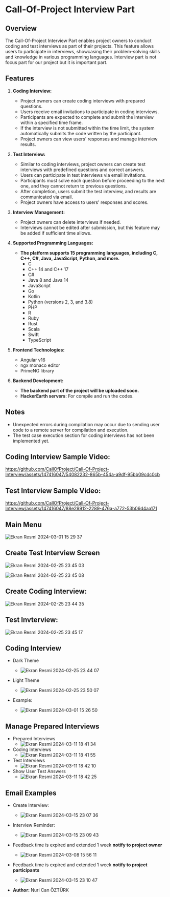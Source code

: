 # Call-Of-Project Interview Part

## Overview

The Call-Of-Project Interview Part enables project owners to conduct coding and test interviews as part of their projects. This feature allows users to participate in interviews, showcasing their problem-solving skills and knowledge in various programming languages. Interview part is not focus part for our project but it is important part.

## Features

1. **Coding Interview:**
   - Project owners can create coding interviews with prepared questions.
   - Users receive email invitations to participate in coding interviews.
   - Participants are expected to complete and submit the interview within a specified time frame.
   - If the interview is not submitted within the time limit, the system automatically submits the code written by the participant.
   - Project owners can view users' responses and manage interview results.

2. **Test Interview:**
   - Similar to coding interviews, project owners can create test interviews with predefined questions and correct answers.
   - Users can participate in test interviews via email invitations.
   - Participants must solve each question before proceeding to the next one, and they cannot return to previous questions.
   - After completion, users submit the test interview, and results are communicated via email.
   - Project owners have access to users' responses and scores.

3. **Interview Management:**
   - Project owners can delete interviews if needed.
   - Interviews cannot be edited after submission, but this feature may be added if sufficient time allows.

4. **Supported Programming Languages:**
   - **The platform supports 15 programming languages, including C, C++, C#, Java, JavaScript, Python, and more.**
     - C
     - C++ 14 and C++ 17
     - C#
     - Java 8 and Java 14
     - JavaScript
     - Go
     - Kotlin
     - Python (versions 2, 3, and 3.8)
     - PHP
     - R
     - Ruby
     - Rust
     - Scala
     - Swift
     - TypeScript

5. **Frontend Technologies:**
   - Angular v16
   - ngx monaco editor
   - PrimeNG library

6. **Backend Development:**
   - **The backend part of the project will be uploaded soon.**
   - **HackerEarth servers**: For compile and run the codes.

## Notes

- Unexpected errors during compilation may occur due to sending user code to a remote server for compilation and execution.
- The test case execution section for coding interviews has not been implemented yet.

## Coding Interview Sample Video:
https://github.com/CallOfProject/Call-Of-Project-Interview/assets/147416047/54082232-865b-454a-a9df-95bb09cdc0cb

## Test Interview Sample Video:
https://github.com/CallOfProject/Call-Of-Project-Interview/assets/147416047/88e29912-2289-476a-a772-53b06d4aa171


## Main Menu
![Ekran Resmi 2024-03-01 15 29 37](https://github.com/CallOfProject/Call-Of-Project-Interview/assets/62218588/8e41c77c-0d0b-4aec-9c8c-7ce307aa09ea)


## Create Test Interview Screen
![Ekran Resmi 2024-02-25 23 45 03](https://github.com/CallOfProject/Call-Of-Project-Interview/assets/62218588/4c2b89d6-0431-4253-94b0-115a38b05bac)

![Ekran Resmi 2024-02-25 23 45 08](https://github.com/CallOfProject/Call-Of-Project-Interview/assets/62218588/475e128c-2a85-4f5c-b1a2-acf0b5c63057)

## Create Coding Interview:
![Ekran Resmi 2024-02-25 23 44 35](https://github.com/CallOfProject/Call-Of-Project-Interview/assets/62218588/5a1b7199-eac6-472c-83af-798456a4e688)

## Test Invterview:
![Ekran Resmi 2024-02-25 23 45 17](https://github.com/CallOfProject/Call-Of-Project-Interview/assets/62218588/7aab5fde-0cec-487b-8b91-f967ab0703a5)


## Coding Interview
- Dark Theme
  - ![Ekran Resmi 2024-02-25 23 44 07](https://github.com/CallOfProject/Call-Of-Project-Interview/assets/62218588/f710e725-156b-4a44-a8c2-0c5b86fdc402)
- Light Theme
  - ![Ekran Resmi 2024-02-25 23 50 07](https://github.com/CallOfProject/Call-Of-Project-Interview/assets/62218588/76411960-614d-43f0-9e34-2c1f4630d333)

- Example:
  - ![Ekran Resmi 2024-03-01 15 26 50](https://github.com/CallOfProject/Call-Of-Project-Interview/assets/62218588/e808e398-ce15-4008-97b0-644fad76002d)


 ## Manage Prepared Interviews
   - Prepared Interviews
     - ![Ekran Resmi 2024-03-11 18 41 34](https://github.com/CallOfProject/Call-Of-Project-Interview/assets/62218588/66b26ddb-44c9-4523-9be7-b5ccc51917d3)
   - Coding Interviews
     - ![Ekran Resmi 2024-03-11 18 41 55](https://github.com/CallOfProject/Call-Of-Project-Interview/assets/62218588/23c593fa-afdc-4320-9b44-c9b3bb4bc47e)
   - Test Interviews
     -  ![Ekran Resmi 2024-03-11 18 42 10](https://github.com/CallOfProject/Call-Of-Project-Interview/assets/62218588/94c21726-9e77-4d44-b41b-cf3974a46516)
   - Show User Test Answers
     - ![Ekran Resmi 2024-03-11 18 42 25](https://github.com/CallOfProject/Call-Of-Project-Interview/assets/62218588/0083745a-d3db-4f99-ac8d-49f8cb92f4bf)
    
## Email Examples
   - Create Interview:
     - ![Ekran Resmi 2024-03-15 23 07 36](https://github.com/CallOfProject/Call-Of-Project-Interview/assets/147416047/f5178226-b83b-4b2f-9e79-fb9ca29efaa5)
   - Interview Reminder:
     - ![Ekran Resmi 2024-03-15 23 09 43](https://github.com/CallOfProject/Call-Of-Project-Interview/assets/147416047/8a6cfc80-135b-4ab8-b781-0994e718983f)
   - Feedback time is expired and extended 1 week **notify to project owner**
     - ![Ekran Resmi 2024-03-08 15 56 11](https://github.com/CallOfProject/Call-Of-Project-Interview/assets/147416047/43e0ffb1-e986-430e-aad0-7eea288b0853)
   - Feedback time is expired and extended 1 week **notify to project participants**
     - ![Ekran Resmi 2024-03-15 23 10 47](https://github.com/CallOfProject/Call-Of-Project-Interview/assets/147416047/3ffaf90d-7d7d-424e-9d83-90f885bbd5b4)



- **Author:** Nuri Can ÖZTÜRK
